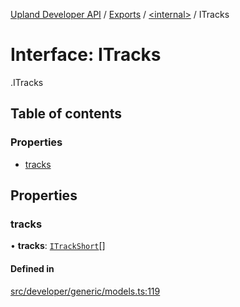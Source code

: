 [Upland Developer API](../README.md) / [Exports](../modules.md) / [<internal\>](../modules/internal_.md) / ITracks

# Interface: ITracks

[<internal>](../modules/internal_.md).ITracks

## Table of contents

### Properties

- [tracks](internal_.ITracks.md#tracks)

## Properties

### tracks

• **tracks**: [`ITrackShort`](internal_.ITrackShort.md)[]

#### Defined in

[src/developer/generic/models.ts:119](https://github.com/IIKris/upland-api-wrapper/blob/30ebe98/src/developer/generic/models.ts#L119)
